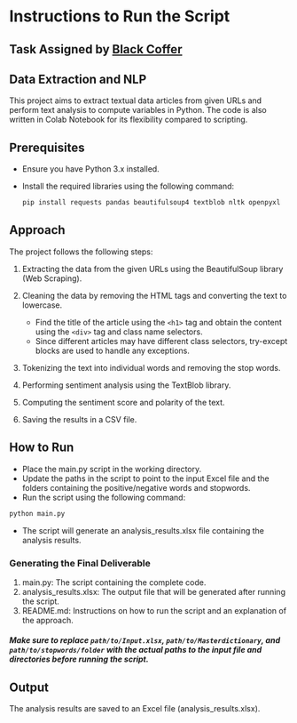 # Instructions to Run the Script


## Task Assigned by <a href='https://blackcoffer.com'>Black Coffer</a>


## Data Extraction and NLP

This project aims to extract textual data articles from given URLs and perform text analysis to compute variables in Python. The code is also written in Colab Notebook for its flexibility compared to scripting.


## Prerequisites
- Ensure you have Python 3.x installed.

- Install the required libraries using the following command:

  ```sh
  pip install requests pandas beautifulsoup4 textblob nltk openpyxl
  ```


## Approach

The project follows the following steps:

1. Extracting the data from the given URLs using the BeautifulSoup library (Web Scraping).

2. Cleaning the data by removing the HTML tags and converting the text to lowercase.

    - Find the title of the article using the `<h1>` tag and obtain the content using the `<div>` tag and class name selectors.
    - Since different articles may have different class selectors, try-except blocks are used to handle any exceptions.

3. Tokenizing the text into individual words and removing the stop words.
4. Performing sentiment analysis using the TextBlob library.
5. Computing the sentiment score and polarity of the text.
6. Saving the results in a CSV file.


## How to Run

- Place the main.py script in the working directory.
- Update the paths in the script to point to the input Excel file and the folders containing the positive/negative words and stopwords.
- Run the script using the following command:

```sh
python main.py
```
- The script will generate an analysis_results.xlsx file containing the analysis results.


### Generating the Final Deliverable

1. main.py: The script containing the complete code.
2. analysis_results.xlsx: The output file that will be generated after running the script.
3. README.md: Instructions on how to run the script and an explanation of the approach.

##### Make sure to replace `path/to/Input.xlsx`, `path/to/Masterdictionary`, and `path/to/stopwords/folder` with the actual paths to the input file and directories before running the script.



## Output

The analysis results are saved to an Excel file (analysis_results.xlsx).